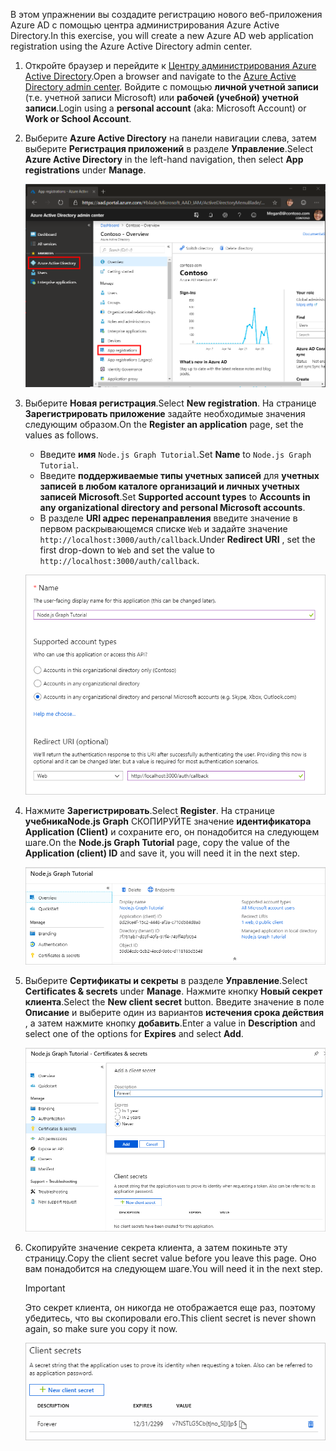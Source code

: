 <!-- markdownlint-disable MD002 MD041 -->

<span data-ttu-id="44c4e-101">В этом упражнении вы создадите регистрацию нового веб-приложения Azure AD с помощью центра администрирования Azure Active Directory.</span><span class="sxs-lookup"><span data-stu-id="44c4e-101">In this exercise, you will create a new Azure AD web application registration using the Azure Active Directory admin center.</span></span>

1. <span data-ttu-id="44c4e-102">Откройте браузер и перейдите к [Центру администрирования Azure Active Directory](https://aad.portal.azure.com).</span><span class="sxs-lookup"><span data-stu-id="44c4e-102">Open a browser and navigate to the [Azure Active Directory admin center](https://aad.portal.azure.com).</span></span> <span data-ttu-id="44c4e-103">Войдите с помощью **личной учетной записи** (т.е. учетной записи Microsoft) или **рабочей (учебной) учетной записи**.</span><span class="sxs-lookup"><span data-stu-id="44c4e-103">Login using a **personal account** (aka: Microsoft Account) or **Work or School Account**.</span></span>

1. <span data-ttu-id="44c4e-104">Выберите **Azure Active Directory** на панели навигации слева, затем выберите **Регистрация приложений** в разделе **Управление**.</span><span class="sxs-lookup"><span data-stu-id="44c4e-104">Select **Azure Active Directory** in the left-hand navigation, then select **App registrations** under **Manage**.</span></span>

    ![<span data-ttu-id="44c4e-105">Снимок экрана с регистрациями приложений</span><span class="sxs-lookup"><span data-stu-id="44c4e-105">A screenshot of the App registrations</span></span> ](./images/aad-portal-app-registrations.png)

1. <span data-ttu-id="44c4e-106">Выберите **Новая регистрация**.</span><span class="sxs-lookup"><span data-stu-id="44c4e-106">Select **New registration**.</span></span> <span data-ttu-id="44c4e-107">На странице **Зарегистрировать приложение** задайте необходимые значения следующим образом.</span><span class="sxs-lookup"><span data-stu-id="44c4e-107">On the **Register an application** page, set the values as follows.</span></span>

    - <span data-ttu-id="44c4e-108">Введите **имя** `Node.js Graph Tutorial`.</span><span class="sxs-lookup"><span data-stu-id="44c4e-108">Set **Name** to `Node.js Graph Tutorial`.</span></span>
    - <span data-ttu-id="44c4e-109">Введите **поддерживаемые типы учетных записей** для **учетных записей в любом каталоге организаций и личных учетных записей Microsoft**.</span><span class="sxs-lookup"><span data-stu-id="44c4e-109">Set **Supported account types** to **Accounts in any organizational directory and personal Microsoft accounts**.</span></span>
    - <span data-ttu-id="44c4e-110">В разделе **URI адрес перенаправления** введите значение в первом раскрывающемся списке `Web` и задайте значение `http://localhost:3000/auth/callback`.</span><span class="sxs-lookup"><span data-stu-id="44c4e-110">Under **Redirect URI** , set the first drop-down to `Web` and set the value to `http://localhost:3000/auth/callback`.</span></span>

    ![Снимок страницы "регистрация приложения"](./images/aad-register-an-app.png)

1. <span data-ttu-id="44c4e-112">Нажмите **Зарегистрировать**.</span><span class="sxs-lookup"><span data-stu-id="44c4e-112">Select **Register**.</span></span> <span data-ttu-id="44c4e-113">На странице **учебникаNode.js Graph** СКОПИРУЙТЕ значение **идентификатора Application (Client)** и сохраните его, он понадобится на следующем шаге.</span><span class="sxs-lookup"><span data-stu-id="44c4e-113">On the **Node.js Graph Tutorial** page, copy the value of the **Application (client) ID** and save it, you will need it in the next step.</span></span>

    ![Снимок экрана с ИДЕНТИФИКАТОРом приложения для новой регистрации приложения](./images/aad-application-id.png)

1. <span data-ttu-id="44c4e-115">Выберите **Сертификаты и секреты** в разделе **Управление**.</span><span class="sxs-lookup"><span data-stu-id="44c4e-115">Select **Certificates & secrets** under **Manage**.</span></span> <span data-ttu-id="44c4e-116">Нажмите кнопку **Новый секрет клиента**.</span><span class="sxs-lookup"><span data-stu-id="44c4e-116">Select the **New client secret** button.</span></span> <span data-ttu-id="44c4e-117">Введите значение в поле **Описание** и выберите один из вариантов **истечения срока действия** , а затем нажмите кнопку **добавить**.</span><span class="sxs-lookup"><span data-stu-id="44c4e-117">Enter a value in **Description** and select one of the options for **Expires** and select **Add**.</span></span>

    ![Снимок экрана: диалоговое окно добавления секрета клиента](./images/aad-new-client-secret.png)

1. <span data-ttu-id="44c4e-119">Скопируйте значение секрета клиента, а затем покиньте эту страницу.</span><span class="sxs-lookup"><span data-stu-id="44c4e-119">Copy the client secret value before you leave this page.</span></span> <span data-ttu-id="44c4e-120">Оно вам понадобится на следующем шаге.</span><span class="sxs-lookup"><span data-stu-id="44c4e-120">You will need it in the next step.</span></span>

    > [!IMPORTANT]
    > <span data-ttu-id="44c4e-121">Это секрет клиента, он никогда не отображается еще раз, поэтому убедитесь, что вы скопировали его.</span><span class="sxs-lookup"><span data-stu-id="44c4e-121">This client secret is never shown again, so make sure you copy it now.</span></span>

    ![Снимок экрана с недавно добавленным секретом клиента](./images/aad-copy-client-secret.png)
